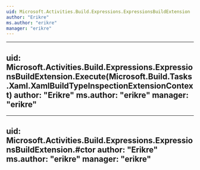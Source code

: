 ```yaml
---
uid: Microsoft.Activities.Build.Expressions.ExpressionsBuildExtension
author: "Erikre"
ms.author: "erikre"
manager: "erikre"
---
```


---
uid: Microsoft.Activities.Build.Expressions.ExpressionsBuildExtension.Execute(Microsoft.Build.Tasks.Xaml.XamlBuildTypeInspectionExtensionContext)
author: "Erikre"
ms.author: "erikre"
manager: "erikre"
---

---
uid: Microsoft.Activities.Build.Expressions.ExpressionsBuildExtension.#ctor
author: "Erikre"
ms.author: "erikre"
manager: "erikre"
---
